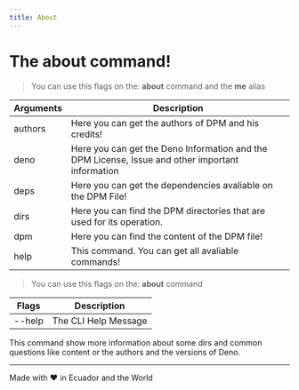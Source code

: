 ```yaml
---
title: About
---
```


# The about command!

> You can use this flags on the: **about** command and the **me** alias

| Arguments | Description                                                                                      |
| --------- | ------------------------------------------------------------------------------------------------ |
| authors   | Here you can get the authors of DPM and his credits!                                             |
| deno      | Here you can get the Deno Information and the DPM License, Issue and other important information |
| deps      | Here you can get the dependencies avaliable on the DPM File!                                     |
| dirs      | Here you can find the DPM directories that are used for its operation.                           |
| dpm       | Here you can find the content of the DPM file!                                                   |
| help      | This command. You can get all avaliable commands!                                                |

> You can use this flags on the: **about** command

| Flags  | Description          |
| ------ | -------------------- |
| --help | The CLI Help Message |

This command show more information about some dirs and common questions like
content or the authors and the versions of Deno.

---

Made with ♥ in Ecuador and the World
